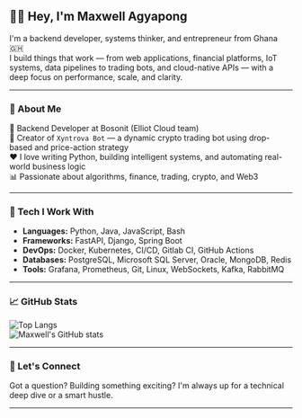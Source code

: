 ## 👋🏾 Hey, I'm Maxwell Agyapong

I'm a backend developer, systems thinker, and entrepreneur from Ghana 🇬🇭  
I build things that work — from web applications, financial platforms, IoT systems, data pipelines to trading bots, and cloud-native APIs — with a deep focus on performance, scale, and clarity.

---

### 🚀 About Me

💼 Backend Developer at Bosonit (Elliot Cloud team)  
🤖 Creator of `Xyntrova Bot` — a dynamic crypto trading bot using drop-based and price-action strategy  
❤️ I love writing Python, building intelligent systems, and automating real-world business logic  
📊 Passionate about algorithms, finance, trading, crypto, and Web3  

---

### 🧱 Tech I Work With

- **Languages:** Python, Java, JavaScript, Bash  
- **Frameworks:** FastAPI, Django, Spring Boot  
- **DevOps:** Docker, Kubernetes, CI/CD, Gitlab CI, GitHub Actions  
- **Databases:** PostgreSQL, Microsoft SQL Server, Oracle, MongoDB, Redis  
- **Tools:** Grafana, Prometheus, Git, Linux, WebSockets, Kafka, RabbitMQ  

---

### 📈 GitHub Stats

![Top Langs](https://github-readme-stats.vercel.app/api/top-langs/?username=maxwellagyapong&layout=compact&theme=tokyonight)  
![Maxwell's GitHub stats](https://github-readme-stats.vercel.app/api?username=maxwellagyapong&show_icons=true&theme=tokyonight&count_private=true&cache_seconds=1800)

---

### 💬 Let's Connect

Got a question? Building something exciting? I'm always up for a technical deep dive or a smart hustle.

---
